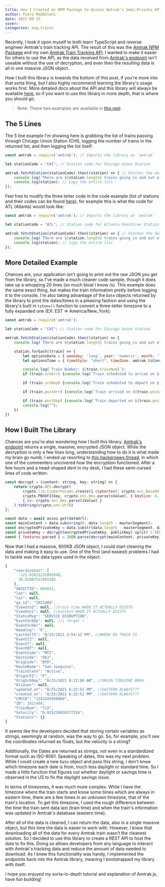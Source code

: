 ```yaml
---
title: How I Created an NPM Package to Access Amtrak's Semi-Private API
author: Piero Maddaleni
date: 2021-09-15
cover: 
categories: eng,trains
---
```


Recently, I took it upon myself to both learn TypeScript and reverse engineer Amtrak's train tracking API. The result of this was the [Amtrak NPM Package](https://www.npmjs.com/package/amtrak) and my own [Amtrak Train Tracking API](https://api.amtrak.piemadd.com/). I wanted to make it easier for others to use the API, as the data received from [Amtrak's endpoint](https://maps.amtrak.com/services/MapDataService/trains/getTrainsData) isn't useable without the use of decryption, and even then the resulting data is all in one massive JSON object.

How I built this library is towards the bottom of this post, if you're more into that sorta thing, but I also highly recommend learning the library's usage works first. More detailed docs about the API and this library will always be available [here](https://api.amtrak.piemadd.com/docs), so if you want to use this library in more depth, that is where you should go.

> Note: These two examples are available in [this repl](https://replit.com/@piemadd/Amtrak-5-Lines).

## The 5 Lines
The 5 line example I'm showing here is grabbing the list of trains passing through Chicago Union Station (CHI), logging the number of trains in the returned list, and then logging the list itself. 

```js
const amtrak = require('amtrak'); // Imports the library as `amtrak`

let stationCode = "CHI"; // Station code for Chicago Union Station

amtrak.fetchStation(stationCode).then((station) => { // Fetches the data relating to "CHI" (Chichago Union Station)
	console.log(`There are ${station.length} trains going in and out of ${stationCode} today.`); // Log the number of trains going in/out of the station
	console.log(station); // Logs the entire list
});
```

Feel free to modify the three letter code in the code example (list of stations and their codes can be found [here](https://en.wikipedia.org/wiki/List_of_Amtrak_stations)), for example this is what the code for ATL (Atlanta) would look like:

```js
const amtrak = require('amtrak'); // Imports the library as `amtrak`

let stationCode = "ATL"; // Station code for Atlanta Peachtree Station

amtrak.fetchStation(stationCode).then((station) => { // Fetches the data relating to "CHI" (Chichago Union Station)
	console.log(`There are ${station.length} trains going in and out of ${stationCode} today.`); // Log the number of trains going in/out of the station
	console.log(station); // Logs the entire list
});
```

## More Detailed Example
Chances are, your application isn't going to print out the raw JSON you get from the library, so I've made a much cleaner code sample, though it does take up a whopping 20 lines (so much bloat I know /s). This example does the same exact thing, but makes the train information pretty before logging it to the console. I'm also taking advantage of the `Date` objects returned by the library to print the dates/times in a pleasing fashion and using the library's built in `tzConv()` function to convert a three-letter timezone to a fully expanded one (EX: EST => America/New_York):

```js
const amtrak = require('amtrak');

let stationCode = "CHI"; // Station code for Chicago Union Station

amtrak.fetchStation(stationCode).then((station) => {
	console.log(`There are ${station.length} trains going in and out of ${stationCode} today.`)

	station.forEach((train) => {
		let optionsDate = { weekday: 'long', year: 'numeric', month: 'long', day: 'numeric', timeZone: amtrak.tzConv(train.tz) };
		let optionsTime = { timeStyle: "short", timeZone: amtrak.tzConv(train.tz) };

		console.log(`Train Number: ${train.trainNum}`);
		if (train.schArr) {console.log(`Train scheduled to arrive on ${train.schArr.toLocaleString('en-US', optionsDate)} at ${train.schArr.toLocaleString('en-US', optionsTime)} ${train.tz}`)};

		if (train.schDep) {console.log(`Train scheduled to depart on ${train.schDep.toLocaleString('en-US', optionsDate)} at ${train.schDep.toLocaleString('en-US', optionsTime)} ${train.tz}`)};

		if (train.postArr) {console.log(`Train arrived on ${train.postArr.toLocaleString('en-US', optionsDate)} at ${train.postArr.toLocaleString('en-US', optionsTime)} ${train.tz}`)};

		if (train.postDep) {console.log(`Train departed on ${train.postDep.toLocaleString('en-US', optionsDate)} at ${train.postDep.toLocaleString('en-US', optionsTime)} ${train.tz}`)};
		console.log("");
	})
})
```

## How I Built The Library

Chances are you're also wondering how I built this library. [Amtrak's endpoint](https://maps.amtrak.com/services/MapDataService/trains/getTrainsData) returns a single, massive, encrypted JSON object. While the decryption is only a few lines long, understanding how to do it is what made my brain go numb. I ended up resorting to [this hackernews thread](https://news.ycombinator.com/item?id=17605290), in which one of the commenters uncovered how the encryption functioned. After a few hours and a head-shaped dent in my desk, I had these semi-cursed lines of code written: 
```js
const decrypt = (content: string, key: string) => {
	return crypto.AES.decrypt(
		crypto.lib.CipherParams.create({ ciphertext: crypto.enc.Base64.parse(content) }),
		crypto.PBKDF2(key, crypto.enc.Hex.parse(sValue), { keySize: 4, iterations: 1e3 }),
		{ iv: crypto.enc.Hex.parse(iValue) }
	).toString(crypto.enc.Utf8)
};

const data = await axios.get(dataUrl);
const mainContent = data.substring(0, data.length - masterSegment);
const encryptedPrivateKey = data.substr(data.length - masterSegment, data.length);
const privateKey = decrypt(encryptedPrivateKey, publicKey).split('|')[0]
const { features:parsed } = JSON.parse(decrypt(mainContent, privateKey));
```

Now that I had a massive, 900KB JSON object, I could start cleaning the data and making it easy to use. One of the first (and easiest) problems I had to tackle was the data types used in the object.


```js
{
    "coordinates": [
      -121.81821231083048,
      38.01807522955585
    ],
    "OBJECTID": 664932,
    "lon": null,
    "lat": null,
    "gx_id": "1021404",
    "ViewStn2": null, //train time WHEN IT ACTUALLY EXISTS
    "ViewStn1": null, //eastern WHEN IT ACTUALLY EXISTS
    "StatusMsg": "SERVICE DISRUPTION",
    "EventSchDp": null, //i forgor 💀
    "EventSchAr": null,
    "Heading": "E",
    "LastValTS": "8/25/2021 2:54:12 PM", //WHERE DA TRAIN IS
    "EventTZ": null,
    "EventT": null,
    "EventDT": null,
    "EventCode": "MTZ",
    "DestCode": "OKJ",
    "OrigCode": "BFD",
    "RouteName": "San Joaquins",
    "TrainState": "Active",
    "OriginTZ": "P",
    "OrigSchDep": "8/25/2021 8:12:00 AM", //ORGIN TIMEZONE BRUH
    "Aliases": null,
    "updated_at": "8/25/2021 6:22:51 PM", //EASTERN ALWAYS???
    "created_at": "8/25/2021 6:22:51 PM", //EASTERN ALWAYS???
    "CMSID": "1241245650084",
    "ID": 1021404,
    "TrainNum": "713",
    "Velocity": "0.915229976177216",
    "Stations": {}
}
```

It seems like the developers decided that storing certain variables as strings, seemingly at random, was the way to go. So, for example, you'll see the coordinates returned as floats, but the velocity is a string?

Additionally, the Dates are returned as strings, not even in a standardized format such as ISO-8061. Speaking of dates, this was my next problem. While I could create a new `Date` object and pass this string, I don't know which timezone each date is from, much less daylight or standard time. So I made a little function that figures out whether daylight or savings time is observed in the US to fix the daylight savings issue. 

In terms of timezones, it was much more complex. While I have the timezone where the train starts and know some times which are always in eastern time, there are a few times in an unknown timezone, that of the train's location. To get this timezone, I used the rough difference between the time the train sent data last (train time) and when the train's information was updated in Amtrak's database (eastern time). 

After all of the data is cleaned, I can return the data, also in a single massive object, but this time the data is easier to work with. However, I knew that downloading all of the data for every Amtrak train wasn't the cleanest solution. So I decided to use this library to create a REST API to host the data to fix this. Doing so allows developers from any language to interact with Amtrak's tracking data and reduce the amount of data needed to download. As I knew this functionality was handy, I implemented the endpoints back into the Amtrak library, meaning I bootstrapped my library with itself.

I hope you enjoyed my sorta-in-depth tutorial and explanation of Amtrak.js, have fun building!